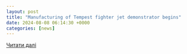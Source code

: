 ```yaml
---
layout: post
title: "Manufacturing of Tempest fighter jet demonstrator begins"
date: 2024-08-08 06:14:30 +0000
categories: [news]
---
```


[Читати далі](https://www.aero-mag.com/manufacturing-of-tempest-fighter-jet-demonstrator-begins)
